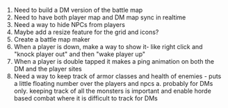1. Need to build a DM version of the battle map
2. Need to have both player map and DM map sync in realtime
3. Need a way to hide NPCs from players
4. Maybe add a resize feature for the grid and icons?
5. Create a battle map maker
6. When a player is down, make a way to show it- like right click and "knock player out" and then "wake player up"
7. When a player is double tapped it makes a ping animation on both the DM and the player sites
9. Need a way to keep track of armor classes and health of enemies - puts a little floating number over the players and npcs
    a. probably for DMs only. keeping track of all the monsters is important and enable horde based combat where it is difficult to track for DMs
